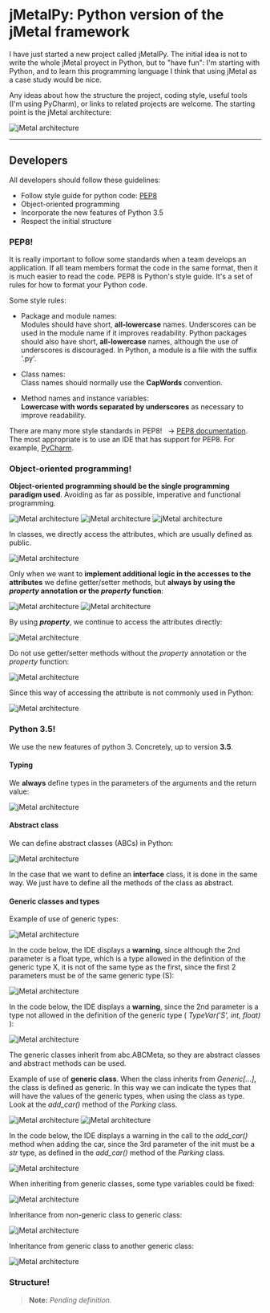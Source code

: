 # jMetalPy: Python version of the jMetal framework

I have just started a new project called jMetalPy. The initial idea is not to write the whole jMetal proyect in Python, but to "have fun": I'm starting with Python, and to learn this programming language I think that using jMetal as a case study would be nice.

Any ideas about how the structure the project, coding style, useful tools (I'm using PyCharm), or links to related projects are welcome. The starting point is the jMetal architecture:

![jMetal architecture](resources/jMetal5UML.png)

---

## Developers

All developers should follow these guidelines:

  - Follow style guide for python code: [PEP8](https://www.python.org/dev/peps/pep-0008)
  - Object-oriented programming
  - Incorporate the new features of Python 3.5
  - Respect the initial structure


### PEP8!

It is really important to follow some standards when a team develops an application. If all team members format the code in the same format, then it is much easier to read the code. PEP8 is Python's style guide. It's a set of rules for how to format your Python code.

Some style rules:

  - Package and module names: <br/>
Modules should have short, **all-lowercase** names. Underscores can be used in the module name if it improves readability. Python packages should also have short, **all-lowercase** names, although the use of underscores is discouraged. In Python, a module is a file with the suffix '.py'.

  - Class names: <br/>
Class names should normally use the **CapWords** convention. 

  - Method names and instance variables: <br/>
**Lowercase with words separated by underscores** as necessary to improve readability. 

There are many more style standards in PEP8! &nbsp; &rarr; [PEP8 documentation](https://www.python.org/dev/peps/pep-0008). </br>
The most appropriate is to use an IDE that has support for PEP8. For example, [PyCharm](https://www.jetbrains.com/pycharm/).

### Object-oriented programming!

**Object-oriented programming should be the single programming paradigm used**. Avoiding as far as possible, imperative and functional programming.

![jMetal architecture](resources/python_poo_programming.png)
![jMetal architecture](resources/python_functional_programming.png)
![jMetal architecture](resources/python_imperative_programming.png)

In classes, we directly access the attributes, which are usually defined as public.

![jMetal architecture](resources/without_getter_setter.png)

Only when we want to **implement additional logic in the accesses to the attributes** we define getter/setter methods, but **always by using the ***property*** annotation or the ***property*** function**:

![jMetal architecture](resources/property_annotation.png)
![jMetal architecture](resources/property_functional.png)

By using ***property***, we continue to access the attributes directly:

![jMetal architecture](resources/good_access.png)

Do not use getter/setter methods without the *property* annotation or the *property* function:

![jMetal architecture](resources/with_getter_setter.png)

Since this way of accessing the attribute is not commonly used in Python:

![jMetal architecture](resources/bad_access.png)

### Python 3.5!

We use the new features of python 3. Concretely, up to version **3.5**.

#### Typing

We **always** define types in the parameters of the arguments and the return value:

![jMetal architecture](resources/types_in_methods.png)

#### Abstract class

We can define abstract classes (ABCs) in Python:

![jMetal architecture](resources/abstract.png)

In the case that we want to define an **interface** class, it is done in the same way. We just have to define all the methods of the class as abstract.

#### Generic classes and types

Example of use of generic types:

![jMetal architecture](resources/generic_types.png)

In the code below, the IDE displays a **warning**, since although the 2nd parameter is a float type, which is a type allowed in the definition of the generic type X, it is not of the same type as the first, since the first 2 parameters must be of the same generic type (S):

![jMetal architecture](resources/instance_with_generic_types1_wearning.png)

In the code below, the IDE displays a **warning**, since the 2nd parameter is a type not allowed in the definition of the generic type ( *TypeVar('S', int, float)* ):

![jMetal architecture](resources/instance_with_generic_types2_wearning.png)

The generic classes inherit from abc.ABCMeta, so they are abstract classes and abstract methods can be used.

Example of use of **generic class**. When the class inherits from *Generic[...]*, the class is defined as generic. In this way we can indicate the types that will have the values of the generic types, when using the class as type. Look at the *add_car()* method of the *Parking* class.

![jMetal architecture](resources/generic_class1.png)
![jMetal architecture](resources/generic_class2.png)

In the code below, the IDE displays a warning in the call to the *add_car()* method when adding the car, since the 3rd parameter of the init must be a *str* type, as defined in the *add_car()* method of the *Parking* class.

![jMetal architecture](resources/instance_with_generic_class_wearning.png)

When inheriting from generic classes, some type variables could be fixed:

![jMetal architecture](resources/generic_types_fixed.png)

Inheritance from non-generic class to generic class:

![jMetal architecture](resources/inheritance_non_generic_to_generic.png)

Inheritance from generic class to another generic class:

![jMetal architecture](resources/inheritance_generic_to_generic.png)

### Structure!

> **Note:** <i>Pending definition.</i>



